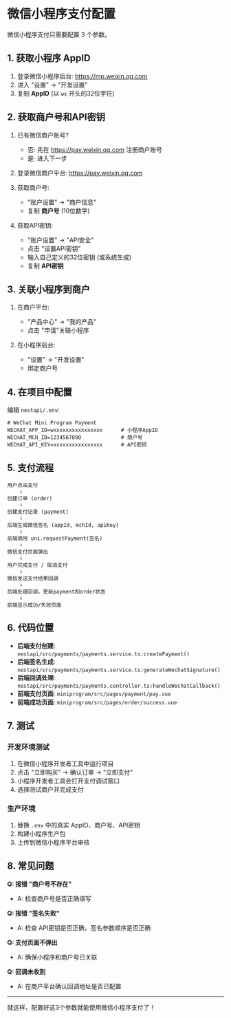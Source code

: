 # 微信小程序支付配置

微信小程序支付只需要配置 3 个参数。

## 1. 获取小程序 AppID

1. 登录微信小程序后台: https://mp.weixin.qq.com
2. 进入 "设置" → "开发设置"
3. 复制 **AppID** (以 `wx` 开头的32位字符)

## 2. 获取商户号和API密钥

1. 已有微信商户账号?
   - 否: 先在 https://pay.weixin.qq.com 注册商户账号
   - 是: 进入下一步

2. 登录微信商户平台: https://pay.weixin.qq.com

3. 获取商户号:
   - "账户设置" → "商户信息"
   - 复制 **商户号** (10位数字)

4. 获取API密钥:
   - "账户设置" → "API安全"
   - 点击 "设置API密钥"
   - 输入自己定义的32位密钥 (或系统生成)
   - 复制 **API密钥**

## 3. 关联小程序到商户

1. 在商户平台:
   - "产品中心" → "我的产品"
   - 点击 "申请"关联小程序

2. 在小程序后台:
   - "设置" → "开发设置"
   - 绑定商户号

## 4. 在项目中配置

编辑 `nestapi/.env`:

```env
# WeChat Mini Program Payment
WECHAT_APP_ID=wxxxxxxxxxxxxxxxx      # 小程序AppID
WECHAT_MCH_ID=1234567890             # 商户号
WECHAT_API_KEY=xxxxxxxxxxxxxxxx      # API密钥
```

## 5. 支付流程

```
用户点击支付
    ↓
创建订单 (order)
    ↓
创建支付记录 (payment)
    ↓
后端生成微信签名 (appId, mchId, apiKey)
    ↓
前端调用 uni.requestPayment(签名)
    ↓
微信支付页面弹出
    ↓
用户完成支付 / 取消支付
    ↓
微信发送支付结果回调
    ↓
后端处理回调，更新payment和order状态
    ↓
前端显示成功/失败页面
```

## 6. 代码位置

- **后端支付创建**: `nestapi/src/payments/payments.service.ts:createPayment()`
- **后端签名生成**: `nestapi/src/payments/payments.service.ts:generateWechatSignature()`
- **后端回调处理**: `nestapi/src/payments/payments.controller.ts:handleWechatCallback()`
- **前端支付页面**: `miniprogram/src/pages/payment/pay.vue`
- **前端成功页面**: `miniprogram/src/pages/order/success.vue`

## 7. 测试

### 开发环境测试

1. 在微信小程序开发者工具中运行项目
2. 点击 "立即购买" → 确认订单 → "立即支付"
3. 小程序开发者工具会打开支付调试窗口
4. 选择测试商户并完成支付

### 生产环境

1. 替换 `.env` 中的真实 AppID、商户号、API密钥
2. 构建小程序生产包
3. 上传到微信小程序平台审核

## 8. 常见问题

**Q: 报错 "商户号不存在"**
- A: 检查商户号是否正确填写

**Q: 报错 "签名失败"**
- A: 检查 API密钥是否正确，签名参数顺序是否正确

**Q: 支付页面不弹出**
- A: 确保小程序和商户号已关联

**Q: 回调未收到**
- A: 在商户平台确认回调地址是否已配置

---

就这样，配置好这3个参数就能使用微信小程序支付了！
